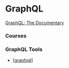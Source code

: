 # GraphQL

[GraphQL: The Documentary](youtube.com/watch?v=783ccP__No8)

### Courses

### GraphQL Tools

- [[graphiql]]

[//begin]: # "Autogenerated link references for markdown compatibility"
[graphiql]: graphiql "GraphiQL"
[//end]: # "Autogenerated link references"
